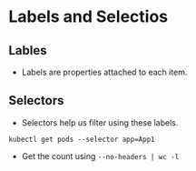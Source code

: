 # Labels and Selectios

## Lables

- Labels are properties attached to each item.

## Selectors

- Selectors help us filter using these labels.

```
kubectl get pods --selector app=App1
```
- Get the count using `--no-headers | wc -l`